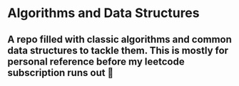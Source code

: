 # Algorithms and Data Structures

## A repo filled with classic algorithms and common data structures to tackle them. This is mostly for personal reference before my leetcode subscription runs out 🙂
